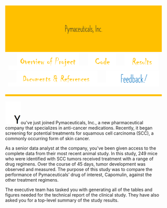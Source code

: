 <p align="center">
<img src="https://github.com/theidari/pymaceuticals/blob/main/Madule5-2.png" width="980"></br>
<img src="https://github.com/theidari/pymaceuticals/blob/main/Madule5-13.png" width="28"><img src="https://github.com/theidari/pymaceuticals/blob/main/Madule5-10.png" width="200"><img src="https://github.com/theidari/pymaceuticals/blob/main/Madule5-13.png" width="28"><img src="https://github.com/theidari/pymaceuticals/blob/main/Madule5-12.png" width="90"><img src="https://github.com/theidari/pymaceuticals/blob/main/Madule5-13.png" width="28"><img src="https://github.com/theidari/pymaceuticals/blob/main/Madule5-9.png" width="110"><img src="https://github.com/theidari/pymaceuticals/blob/main/Madule5-13.png" width="28"><img src="https://github.com/theidari/pymaceuticals/blob/main/Madule5-11.png" width="260"><img src="https://github.com/theidari/pymaceuticals/blob/main/Madule5-13.png" width="28"><img src="https://github.com/theidari/pymaceuticals/blob/main/gif%201.gif" width="170"></br>


<img src="https://github.com/theidari/pymaceuticals/blob/main/Madule5-3.png" width="980"></br>

</p>

<img src="https://github.com/theidari/pymaceuticals/blob/main/Madule5-16.png" width="50">ou've just joined Pymaceuticals, Inc., a new pharmaceutical company that specializes in anti-cancer medications. Recently, it began screening for potential treatments for squamous cell carcinoma (SCC), a commonly occurring form of skin cancer.

As a senior data analyst at the company, you've been given access to the complete data from their most recent animal study. In this study, 249 mice who were identified with SCC tumors received treatment with a range of drug regimens. Over the course of 45 days, tumor development was observed and measured. The purpose of this study was to compare the performance of Pymaceuticals’ drug of interest, Capomulin, against the other treatment regimens.

The executive team has tasked you with generating all of the tables and figures needed for the technical report of the clinical study. They have also asked you for a top-level summary of the study results.
